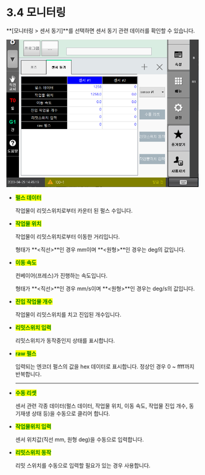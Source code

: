 # 3.4 모니터링

**\[모니터링 > 센서 동기]**를 선택하면 센서 동기 관련 데이러를 확인할 수 있습니다.

![](../.gitbook/assets/image33.png)

*   <mark style="color:green;">**펄스 데이터**</mark>

    작업물이 리밋스위치로부터 카운터 된 펄스 수입니다.


*   <mark style="color:green;">**작업물 위치**</mark>

    작업물이 리밋스위치로부터 이동한 거리입니다.&#x20;

    형태가 **<직선>**인 경우 mm이며 **<원형>**인 경우는 deg의 값입니다.


*   <mark style="color:green;">**이동 속도**</mark>

    컨베이어(프레스)가 진행하는 속도입니다.

    형태가 **<직선>**인 경우 mm/s이며 **<원형>**인 경우는 deg/s의 값입니다.

    &#x20;
*   <mark style="color:green;">**진입 작업물 개수**</mark>

    작업물이 리밋스위치를 치고 진입된 개수입니다.

    &#x20;
*   <mark style="color:green;">**리밋스위치 입력**</mark>

    리밋스위치가 동작중인지 상태를 표시합니다.

    &#x20;
*   &#x20;<mark style="color:green;"></mark> <mark style="color:green;"></mark><mark style="color:green;">**raw 펄스**</mark>

    입력되는 엔코더 펄스의 값을 hex 데이터로 표시합니다. 정상인 경우 0 \~ ffff까지 반복합니다.

    ****
*   <mark style="color:green;">**수동 리셋**</mark>

    센서 관련 각종 데이터(펄스 데이터, 작업물 위치, 이동 속도, 작업물 진입 개수, 동기재생 상태 등)을 수동으로 클리어 합니다.

    &#x20;
*   <mark style="color:green;">**작업물위치 입력**</mark>

    센서 위치값(직선 mm, 원형 deg)을 수동으로 입력합니다.

    &#x20;
*   <mark style="color:green;">**리밋스위치 동작**</mark>

    리밋 스위치를 수동으로 입력할 필요가 있는 경우 사용합니다.
